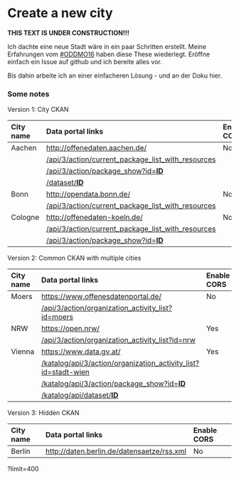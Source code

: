 # Create a new city

**THIS TEXT IS UNDER CONSTRUCTION!!!**

Ich dachte eine neue Stadt wäre in ein paar Schritten erstellt. 
Meine Erfahrungen vom [#ODDMO16](https://twitter.com/hashtag/oddmo16?src=hash) haben diese These wiederlegt.
Eröffne einfach ein Issue auf github und ich bereite alles vor.

Bis dahin arbeite ich an einer einfacheren Lösung - und an der Doku hier.

### Some notes

Version 1: City CKAN

|City name|Data portal links|Enable CORS|
|:---|:---|:---|
|Aachen |http://offenedaten.aachen.de/|No|
|       |[/api/3/action/current_package_list_with_resources](http://offenedaten.aachen.de/api/3/action/current_package_list_with_resources)||
|       |[/api/3/action/package_show?id=**ID**](http://offenedaten.aachen.de/api/3/action/package_show?id=)||
|       |[/dataset/**ID**](http://offenedaten.aachen.de/dataset/)||
|Bonn   |http://opendata.bonn.de/|No|
|       |[/api/3/action/current_package_list_with_resources](http://opendata.bonn.de/api/3/action/current_package_list_with_resources)||
|Cologne|http://offenedaten-koeln.de/|No|
|       |[/api/3/action/current_package_list_with_resources](http://offenedaten-koeln.de/api/3/action/current_package_list_with_resources)||
|       |[/api/3/action/package_show?id=**ID**](http://offenedaten-koeln.de/api/3/action/package_show?id=)||

Version 2: Common CKAN with multiple cities

|City name|Data portal links|Enable CORS|
|:---|:---|:---|
|Moers  |https://www.offenesdatenportal.de/|No|
|       |[/api/3/action/organization_activity_list?id=moers](https://www.offenesdatenportal.de/api/3/action/organization_activity_list?id=moers)||
|NRW    |https://open.nrw/|Yes|
|       |[/api/3/action/organization_activity_list?id=nrw](https://open.nrw/api/3/action/organization_activity_list?id=nrw)||
|Vienna |https://www.data.gv.at/|Yes|
|       |[/katalog/api/3/action/organization_activity_list?id=stadt-wien](https://www.data.gv.at/katalog/api/3/action/organization_activity_list?id=stadt-wien)||
|       |[/katalog/api/3/action/package_show?id=**ID**](https://www.data.gv.at/katalog/api/3/action/package_show?id=)||
|       |[/katalog/api/dataset/**ID**](https://www.data.gv.at/katalog/api/dataset/)||

Version 3: Hidden CKAN

|City name|Data portal links|Enable CORS|
|:---|:---|:---|
|Berlin |http://daten.berlin.de/datensaetze/rss.xml|No|

?limit=400
